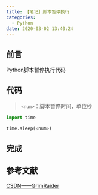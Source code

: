 ```yaml
---
title: 【笔记】脚本暂停执行
categories:
  - Python
date: 2020-03-02 13:40:24
---
```


## 前言

Python脚本暂停执行代码

<!-- more -->

## 代码

> `<num>`：脚本暂停时间，单位秒

``` python
import time

time.sleep(<num>)
```

## 完成

## 参考文献

[CSDN——GrimRaider](https://blog.csdn.net/GrimRaider/article/details/20787583)

